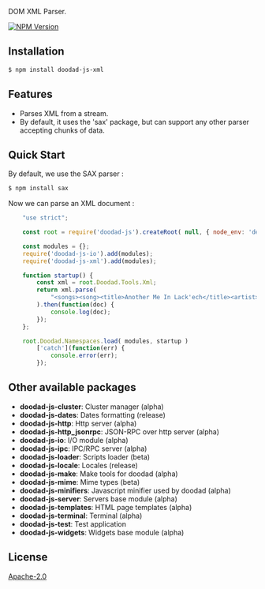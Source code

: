 DOM XML Parser.

[![NPM Version][npm-image]][npm-url]
 
## Installation

```bash
$ npm install doodad-js-xml
```

## Features

  -  Parses XML from a stream.
  -  By default, it uses the 'sax' package, but can support any other parser accepting chunks of data.

## Quick Start

By default, we use the SAX parser :

```bash
$ npm install sax
```

Now we can parse an XML document :

```js
    "use strict";

    const root = require('doodad-js').createRoot( null, { node_env: 'development' } );

    const modules = {};
    require('doodad-js-io').add(modules);
    require('doodad-js-xml').add(modules);

    function startup() {
        const xml = root.Doodad.Tools.Xml;
        return xml.parse(
            "<songs><song><title>Another Me In Lack'ech</title><artist>Epica</artist></song><song><title>Silent Lucidity</title><artist>Queensryche</artist></song><song><title>One</title><artist>Metallica</artist></song></songs>"
        ).then(function(doc) {
            console.log(doc);
        });
    };

    root.Doodad.Namespaces.load( modules, startup )
        ['catch'](function(err) {
            console.error(err);
        });
```

## Other available packages

  - **doodad-js-cluster**: Cluster manager (alpha)
  - **doodad-js-dates**: Dates formatting (release)
  - **doodad-js-http**: Http server (alpha)
  - **doodad-js-http_jsonrpc**: JSON-RPC over http server (alpha)
  - **doodad-js-io**: I/O module (alpha)
  - **doodad-js-ipc**: IPC/RPC server (alpha)
  - **doodad-js-loader**: Scripts loader (beta)
  - **doodad-js-locale**: Locales (release)
  - **doodad-js-make**: Make tools for doodad (alpha)
  - **doodad-js-mime**: Mime types (beta)
  - **doodad-js-minifiers**: Javascript minifier used by doodad (alpha)
  - **doodad-js-server**: Servers base module (alpha)
  - **doodad-js-templates**: HTML page templates (alpha)
  - **doodad-js-terminal**: Terminal (alpha)
  - **doodad-js-test**: Test application
  - **doodad-js-widgets**: Widgets base module (alpha)
  
## License

  [Apache-2.0][license-url]

[npm-image]: https://img.shields.io/npm/v/doodad-js-xml.svg
[npm-url]: https://npmjs.org/package/doodad-js-xml
[license-url]: http://opensource.org/licenses/Apache-2.0
